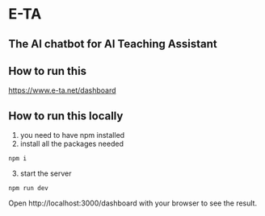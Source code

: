 # E-TA 
## The AI chatbot for AI Teaching Assistant

## How to run this 

https://www.e-ta.net/dashboard

## How to run this locally

1. you need to have npm installed
2. install all the packages needed
```
npm i
```
3. start the server
```
npm run dev
```

Open http://localhost:3000/dashboard with your browser to see the result.

